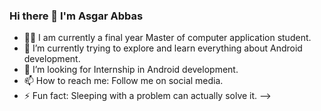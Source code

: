 ### Hi there 👋 I'm Asgar Abbas


- 👨‍🎓 I am currently a final year Master of computer application student.
- 🌱 I’m currently trying to explore and learn everything about Android development.
- 🤔 I’m looking for Internship in Android development.
- 📫 How to reach me: Follow me on social media.
- ⚡ Fun fact: Sleeping with a problem can actually solve it.
-->
